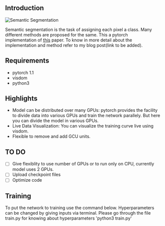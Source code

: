 ## Introduction

![Semantic Segmentation](https://ibb.co/8bmbmxM)


Semantic segmentation is the task of assigning each pixel a class. Many different methods are proposed for the same. This a pytorch implementation of [this](https://papers.nips.cc/paper/8135-beyond-grids-learning-graph-representations-for-visual-recognition.pdf) paper. To know in more detail about the implementation and method refer to my blog post(link to be added).

## Requirements
* pytorch 1.1
* visdom
* python3


## Highlights

* Model can be distributed over many GPUs: pytorch provides the facility to divide data into various GPUs and train the network parallely. But here you can divide the model in various GPUs.
* Live Data Visualization: You can visualize the training curve live using visdom.
* Flexible to remove and add GCU units.
## TO DO
- [ ] Give flexiblity to use number of GPUs or to run only on CPU, currently model uses 2 GPUs.
- [ ] Upload checkpoint files
- [ ] Optimize code

## Training
To put the network to training use the command below. Hyperparameters can be changed by giving inputs via terminal. Please go through the file train.py for knowing about hyperparameters
'python3 train.py'




